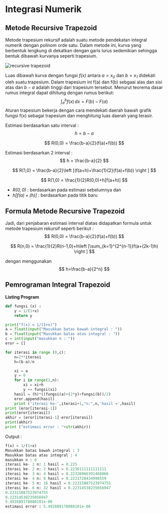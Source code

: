 # Integrasi Numerik

## Metode Recursive Trapezoid

Metode trapesium rekursif adalah suatu metode pendekatan integral numerik dengan polinom orde satu. Dalam metode ini, kurva yang berbentuk lengkung di dekatkan dengan garis lurus sedemikian sehingga bentuk dibawah kurvanya seperti trapesium.

![recursive trapezoid](..\assets\images\trapezoid.JPG)

Luas dibawah kurva dengan fungsi *$f(x)$* antara *$a=x_{0}$* dan *$b=x_{1}$* didekati oleh suatu trapesium. Dalam trapesium ini f(a) dan f(b) sebgaai alas dan sisi atas dan *$b-a$* adalah tinggi dari trapesium tersebut. Menurut teorema dasar rumus integral dapat dihitung dengan rumus berikut:
$$
{\displaystyle \int _{a}^{b}f(x)\,dx=F(b)-F(a)}
$$
Aturan trapesium bekerja dengan cara mendekati daerah bawah grafik fungsi f(x) sebagai trapesium dan menghitung luas daerah yang terasir.

Estimasi berdasarkan satu interval :
$$
h=b-a
$$

$$
R(0,0) = \frac{b-a}{2}(f(a)+f(b))
$$

Estimasi berdasarkan 2 interval :
$$
h = \frac{b-a}{2}
$$

$$
R(1,0) = \frac{b-a}{2}\left [(f(a+h)+\frac{1}{2}(f(a)+f(b)) \right ]
$$

$$
R(1,0) = \frac{1}{2}R(0,0)+h[f(a+h)]
$$

- *$R(0,0)$* : berdasarkan pada estimasi sebelumnya dan
- *$h[f(a)+(h)]$* : berdasarkan pada titik baru



## Formula Metode Recursive Trapezoid

Jadi, dari penjabaran estimasi interval diatas didapatkan formula untuk metode trapesium rekursif seperti berikut :
$$
R(0,0) = \frac{b-a}{2}(f(a)+f(b))
$$

$$
R(n,0) = \frac{1}{2}R(n-1,0)+h\left [\sum_{k=1}^{2^{n-1}}f(a+(2k-1)h) \right ]
$$

dengan  menggunakan
$$
h=\frac{b-a}{2^n}
$$

## Pemrograman Integral Trapezoid

**Listing Program** 

```python
def fungsi (x) :
    y = 1/(1+x)
    return y

print("f(x) = 1/(1+x)")
a = float(input("Masukkan batas bawah integral : "))
b = float(input("Masukkan batas atas integral : "))
c = int(input("masukkan n : "))
eror = []

for iterasi in range (0,c):
    n=2**iterasi
    h=(b-a)/n

    xi = a
    y = 0
    for i in range(1,n):
        xi = xi+h
        y += fungsi(xi)
    hasil = (h)*((fungsi(a)+(2*y)+fungsi(b))/2)
    eror.append(hasil)
    print ('iterasi ke-',iterasi+1,"n:",n,'hasil =',hasil)
print (eror[iterasi-1])
print(eror[iterasi])
akhir = (eror[iterasi-1]-eror[iterasi])
print(akhir)
print ("estimasi error : "+str(akhir))


```

Output :

```python
f(x) = 1/(1+x)
Masukkan batas bawah integral : 3
Masukkan batas atas integral : 4
masukkan n : 6
iterasi ke- 1 n: 1 hasil = 0.225
iterasi ke- 2 n: 2 hasil = 0.2236111111111111
iterasi ke- 3 n: 4 hasil = 0.22326066391468866
iterasi ke- 4 n: 8 hasil = 0.2231728434998559
iterasi ke- 5 n: 16 hasil = 0.22315087523974755
iterasi ke- 6 n: 32 hasil = 0.22314538235056947
0.22315087523974755
0.22314538235056947
5.492889178088101e-06
estimasi error : 5.492889178088101e-06
```

